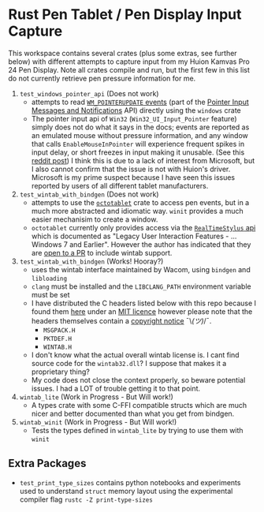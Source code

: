 # Rust Pen Tablet / Pen Display Input Capture

This workspace contains several crates (plus some extras, see further below)
with different attempts to capture input from my Huion Kamvas Pro 24 Pen
Display. Note all crates compile and run, but the first few in this list do not
currently retrieve pen pressure information for me.

1. `test_windows_pointer_api` (Does not work)
   - attempts to read
     [`WM_POINTERUPDATE` events](https://learn.microsoft.com/en-us/windows/win32/inputmsg/wm-pointerupdate)
     (part of the
     [Pointer Input Messages and Notifications](https://learn.microsoft.com/en-us/windows/win32/inputmsg/messages-and-notifications-portal)
     API) directly using the `windows` crate
   - The pointer input api of `Win32` (`Win32_UI_Input_Pointer` feature) simply
     does not do what it says in the docs; events are reported as an emulated
     mouse without pressure information, and any window that calls
     `EnableMouseInPointer` will experience frequent spikes in input delay, or
     short freezes in input making it unusable. (See this
     [reddit post](https://www.reddit.com/r/huion/comments/1bwjl7c/tablet_freezing_midway_drawing/))
     I think this is due to a lack of interest from Microsoft, but I also cannot
     confirm that the issue is not with Huion's driver. Microsoft is my prime
     suspect because I have seen this issues reported by users of all different
     tablet manufacturers.
2. `test_wintab_with_bindgen` (Does not work)
   - attempts to use the [`octotablet`](https://github.com/Fuzzyzilla/octotablet) crate to access pen events, but in a
     much more abstracted and idiomatic way. `winit` provides a much easier mechanisim to create a window.
   - `octotablet` currently only provides access via the
     [`RealTimeStylus` api](https://learn.microsoft.com/en-us/windows/win32/tablet/realtimestylus-reference)
     which is documented as "Legacy User Interaction Features - ... Windows 7
     and Earlier". However the author has indicated that they are [open to a PR](https://github.com/Fuzzyzilla/octotablet/issues/6#issuecomment-2046173357) to include wintab support.
3. `test_wintab_with_bindgen` (Works! Hooray?)
   - uses the wintab interface maintained by Wacom, using `bindgen` and `libloading`
   - `clang` must be installed and the `LIBCLANG_PATH` environment variable must
    be set
   - I have distributed the C headers listed below with this repo because I
     found them
     [here](https://github.com/Wacom-Developer/wacom-device-kit-windows/tree/881d8e8303e858e53584e70235fe32e3c9ef06f2/Wintab%20Pressure%20Test/SampleCode/Wintab)
     under an
     [MIT licence](https://github.com/Wacom-Developer/wacom-device-kit-windows/blob/881d8e8303e858e53584e70235fe32e3c9ef06f2/Wintab%20Pressure%20Test/SampleCode/MIT-license.txt)
     however please note that the headers themselves contain a
     [copyright notice](https://github.com/Wacom-Developer/wacom-device-kit-windows/blob/881d8e8303e858e53584e70235fe32e3c9ef06f2/Wintab%20Pressure%20Test/SampleCode/Wintab/WINTAB.H#L4C1-L10C81) ¯\\_(ツ)_/¯.
     - `MSGPACK.H`
     - `PKTDEF.H`
     - `WINTAB.H`
   - I don't know what the actual overall wintab license is. I cant find source
     code for the `wintab32.dll`? I suppose that makes it a proprietary thing?
   - My code does not close the context properly, so beware potential issues. I
     had a LOT of trouble getting it to that point.
4. `wintab_lite` (Work in Progress - But Will work!)
   - A types crate with some C-FFI compatible structs which are much
   nicer and better documented than what you get from bindgen.
5. `wintab_winit` (Work in Progress - But Will work!)
   - Tests the types defined in `wintab_lite` by trying to use them with `winit`


## Extra Packages

- `test_print_type_sizes` contains python notebooks and experiments used to
  understand `struct` memory layout using the experimental compiler flag
  `rustc -Z print-type-sizes`